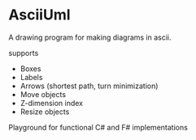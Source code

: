 # AsciiUml

A drawing program for making diagrams in ascii.

supports
 
  * Boxes
  * Labels
  * Arrows (shortest path, turn minimization)
  * Move objects
  * Z-dimension index
  * Resize objects
  
Playground for functional C# and F# implementations
